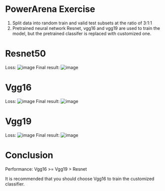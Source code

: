 # PowerArena Exercise
1. Split data into random train and valid test subsets at the ratio of 3:1:1
2. Pretrained neural network Resnet, vgg16 and vgg19 are used to train the model,
but the pretrained classifer is replaced with customized one.
# Resnet50
Loss:
![image](https://github.com/Carl0520/power/blob/master/resnet50/loss.png)
Final result:
![image](https://github.com/Carl0520/power/blob/master/resnet50/result.png)

# Vgg16
Loss:
![image](https://github.com/Carl0520/power/blob/master/vgg16/loss.png)
Final result:
![image](https://github.com/Carl0520/power/blob/master/vgg16/result.png)

# Vgg19
Loss:
![image](https://github.com/Carl0520/power/blob/master/vgg19/loss.png)
Final result:
![image](https://github.com/Carl0520/power/blob/master/vgg19/result.png)


# Conclusion
Performance: Vgg16 >= Vgg19 > Resnet

It is recommended that you should choose Vgg16 to train the customized classifier.
